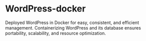 # WordPress-docker
Deployed WordPress in Docker for easy, consistent, and efficient management. Containerizing WordPress and its database ensures portability, scalability, and resource optimization.
